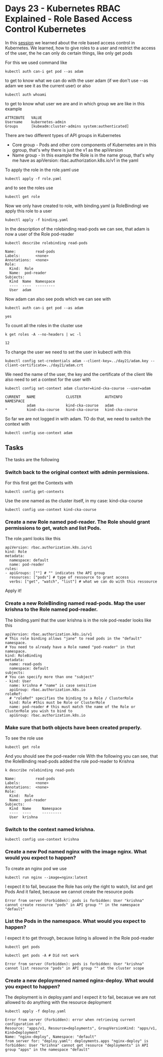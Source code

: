 # Days 23 - Kubernetes RBAC Explained - Role Based Access Control Kubernetes

In this [session](https://www.youtube.com/watch?v=uGcDt7iNFkE) we learned about the role based access control in Kubernetes.
We learned, how to give roles to a user and restrict the access of the user, the he can only do certain things, like only get pods

For this we used command like 
```
kubectl auth can-i get pod --as adam
```
to get to know what we can do with the user adam (if we don't use --as adam we see it as the current user) or also 
```
kubectl auth whoami
```
to get to know what user we are and in which group we are like in this example
```
ATTRIBUTE   VALUE
Username    kubernetes-admin
Groups      [kubeadm:cluster-admins system:authenticated]
```

There are two different types of API groups in Kubernetes
* Core group - Pods and other core components of Kubernetes are in this ggroup, that's why there is just the v1 as the apiVersion
* Name group - In this example the Role is in the name group, that's why me have as apiVersion: rbac.authorization.k8s.io/v1 in the yaml

To apply the role in the role.yaml use 
```
kubectl apply -f role.yaml
```
and to see the roles use
```
kubectl get role
```
Now we only have created to role, with binding.yaml (a RoleBinding) we apply this role to a user
```
kubectl apply -f binding.yaml
```
In the description of the rolebinding read-pods we can see, that adam is now a user of the Role pod-reader
```
kubectl describe rolebinding read-pods

Name:         read-pods
Labels:       <none>
Annotations:  <none>
Role:
  Kind:  Role
  Name:  pod-reader
Subjects:
  Kind  Name  Namespace
  ----  ----  ---------
  User  adam  
```
Now adam can also see pods which we can see with 
```
kubectl auth can-i get pod --as adam

yes
```
To count all the roles in the cluster use 
```
k get roles -A --no-headers | wc -l

12
```
To change the user we need to set the user in kubectl with this
```
kubectl config set-credentials adam --client-key=../day21/adam.key --client-certificate=../day21/adam.crt
```
We need the name of the user, the key and the certificate of the client
We also need to set a context for the user with 
```
kubectl config set-context adam cluster=kind-cka-course --user=adam

CURRENT   NAME              CLUSTER           AUTHINFO          NAMESPACE
          adam              kind-cka-course   adam              
*         kind-cka-course   kind-cka-course   kind-cka-course   
```
So far we are not logged in with adam. TO do that, we need to switch the context with 
```
kubectl config use-context adam
```


## Tasks
The tasks are the following

### Switch back to the original context with admin permissions.
For this first get the Contexts with
```
kubectl config get-contexts
```
Use the one named as the cluster itself, in my case: kind-cka-course
```
kubectl config use-context kind-cka-course
```

### Create a new Role named pod-reader. The Role should grant permissions to get, watch and list Pods.
The role.yaml looks like this
```
apiVersion: rbac.authorization.k8s.io/v1
kind: Role
metadata:
  namespace: default
  name: pod-reader
rules:
- apiGroups: [""] # "" indicates the API group
  resources: ["pods"] # type of ressource to grant access
  verbs: ["get", "watch", "list"] # what we can do with this ressource
```
Apply it!

### Create a new RoleBinding named read-pods. Map the user krishna to the Role named pod-reader.
The binding.yaml that the user krishna is in the role pod-reader looks like this
```
apiVersion: rbac.authorization.k8s.io/v1
# This role binding allows "jane" to read pods in the "default" namespace.
# You need to already have a Role named "pod-reader" in that namespace.
kind: RoleBinding
metadata:
  name: read-pods
  namespace: default
subjects:
# You can specify more than one "subject"
- kind: User
  name: krishna # "name" is case sensitive
  apiGroup: rbac.authorization.k8s.io
roleRef:
  # "roleRef" specifies the binding to a Role / ClusterRole
  kind: Role #this must be Role or ClusterRole
  name: pod-reader # this must match the name of the Role or ClusterRole you wish to bind to
  apiGroup: rbac.authorization.k8s.io
```

### Make sure that both objects have been created properly.
To see the role use
```
kubectl get role
```
And you should see the pod-reader role
With the following you can see, that the RoleBinding read-pods added the role pod-reader to Krishna
```
k describe rolebinding read-pods

Name:         read-pods
Labels:       <none>
Annotations:  <none>
Role:
  Kind:  Role
  Name:  pod-reader
Subjects:
  Kind  Name     Namespace
  ----  ----     ---------
  User  krishna  
```

### Switch to the context named krishna.
```
kubectl config use-context krishna
```


### Create a new Pod named nginx with the image nginx. What would you expect to happen?
To create an nginx pod we use
```
kubectl run nginx --image=nginx:latest
```
I expect it to fail, beucase the Role has only the right to watch, list and get Pods
And it failed, because we cannot create the resource pods
```
Error from server (Forbidden): pods is forbidden: User "krishna" cannot create resource "pods" in API group "" in the namespace "default"
```


### List the Pods in the namespace. What would you expect to happen?
I expect it to get through, because listing is allowed in the Role pod-reader
```
kubectl get pods

kubectl get pods -A # Did not work

Error from server (Forbidden): pods is forbidden: User "krishna" cannot list resource "pods" in API group "" at the cluster scope
```

### Create a new deploymened named nginx-deploy. What would you expect to happen?
The deployment is in deploy.yaml and I expect it to fail, becasue we are not allowed to do anything with the resource deployment
```
kubectl apply -f deploy.yaml

Error from server (Forbidden): error when retrieving current configuration of:
Resource: "apps/v1, Resource=deployments", GroupVersionKind: "apps/v1, Kind=Deployment"
Name: "nginx-deploy", Namespace: "default"
from server for: "deploy.yaml": deployments.apps "nginx-deploy" is forbidden: User "krishna" cannot get resource "deployments" in API group "apps" in the namespace "default"
```
